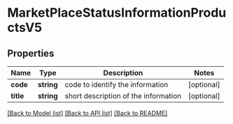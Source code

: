 # MarketPlaceStatusInformationProductsV5

## Properties
Name | Type | Description | Notes
------------ | ------------- | ------------- | -------------
**code** | **string** | code to identify the information | [optional] 
**title** | **string** | short description of the information | [optional] 

[[Back to Model list]](../../README.md#documentation-for-models) [[Back to API list]](../../README.md#documentation-for-api-endpoints) [[Back to README]](../../README.md)

